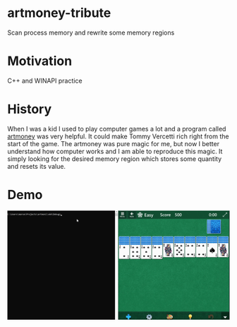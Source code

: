 # artmoney-tribute
Scan process memory and rewrite some memory regions

# Motivation
C++ and WINAPI practice

# History
When I was a kid I used to play computer games a lot and a program called [artmoney](http://www.artmoney.ru/) was very helpful.
It could make Tommy Vercetti rich right from the start of the game.
The artmoney was pure magic for me, but now I better understand how computer works and I am able to reproduce this magic. 
It simply looking for the desired memory region which stores some quantity and resets its value.   

# Demo
![](demo.gif)

